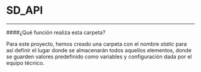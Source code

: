 # SD_API
____


####¿Qué función realiza esta carpeta?

Para este proyecto, hemos creado una carpeta con el nombre *static* para así definir el lugar donde se almacenarán todos aquellos elementos, donde se guarden valores predefinido como variables y configuración dada por el equipo técnico.
